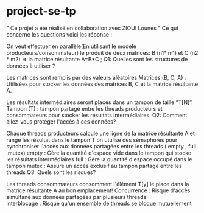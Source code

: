 # project-se-tp  
" Ce projet a été réalisé en collaboration avec ZIOUI Lounes  "
Ce qui concerne les questions voici les réponse :

On veut effectuer en parallèle(En utilisant le modèle producteurs/consommateur) le produit de deux matrices: 
B (n1* m1)  et C (n2 * m2) ⇒ la matrice résultante A=B*C ;
Q1: Quelles sont les structures de données à utiliser ?

Les matrices sont remplis par des valeurs aléatoires
       Matrices (B, C, A) : Utilisées pour stocker les données des matrices B, C et la matrice résultante A.

Les résultats intermédiaires seront placés dans un tampon de taille “T[N]”.
       Tampon (T) : tampon partagé entre les threads producteurs et consommateurs pour stocker les résultats intermédiaires.
Q2: Comment allez-vous protéger l'accès à ces données?

Chaque threads producteurs calcule une ligne de la matrice résultante A et range les résultat dans le tampon T
    on utulise des sémaphores pour synchroniser l'accès aux données partagées entre les threads ( empty , full ,mutex)
    empty :  Gère la quantité d'espace vide dans le tampon qui stocke les résultats intermédiaires
    full :  Gère la quantité d'espace occupé dans le tampon
    mutex : Assure un accès exclusif au tampon partagé entre les threads
Q3: Quels sont les risques?

Les threads consommateurs consomment l'élément T[y]  le place dans la matrice résultante A  au bon emplacement!
   Concurrence : Risque d'accès simultané aux données partagées par plusieurs threads    
   interblocage : Risque qu'un ensemble de threads se bloque mutuellement

